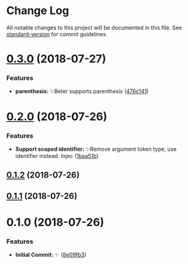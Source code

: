 # Change Log

All notable changes to this project will be documented in this file. See [standard-version](https://github.com/conventional-changelog/standard-version) for commit guidelines.

<a name="0.3.0"></a>
# [0.3.0](https://github.com/vivaxy/JavaScript/compare/v0.2.0...v0.3.0) (2018-07-27)


### Features

* **parenthesis:** :sparkles:Beter supports parenthesis ([476c141](https://github.com/vivaxy/JavaScript/commit/476c141))



<a name="0.2.0"></a>
# [0.2.0](https://github.com/vivaxy/JavaScript/compare/v0.1.2...v0.2.0) (2018-07-26)


### Features

* **Support scoped identifier:** :sparkles:Remove argument token type, use identifier instead. Injec ([1baa51b](https://github.com/vivaxy/JavaScript/commit/1baa51b))



<a name="0.1.2"></a>
## [0.1.2](https://github.com/vivaxy/JavaScript/compare/v0.1.1...v0.1.2) (2018-07-26)



<a name="0.1.1"></a>
## [0.1.1](https://github.com/vivaxy/JavaScript/compare/v0.1.0...v0.1.1) (2018-07-26)



<a name="0.1.0"></a>
# 0.1.0 (2018-07-26)


### Features

* **Initial Commit:** :sparkles: ([8e09fb3](https://github.com/vivaxy/JavaScript/commit/8e09fb3))
